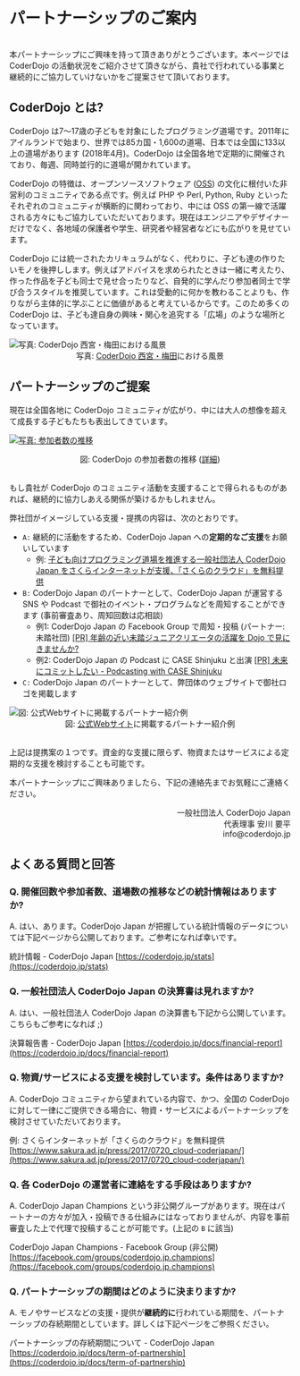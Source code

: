 # パートナーシップのご案内
<br>
本パートナーシップにご興味を持って頂きありがとうございます。本ページでは CoderDojo の活動状況をご紹介させて頂きながら、貴社で行われている事業と継続的にご協力していけないかをご提案させて頂いております。

## CoderDojo とは?

CoderDojo は7〜17歳の子どもを対象にしたプログラミング道場です。2011年にアイルランドで始まり、世界では85カ国・1,600の道場、日本では全国に133以上の道場があります (2018年4月)。CoderDojo は全国各地で定期的に開催されており、毎週、同時並行的に道場が開かれています。

CoderDojo の特徴は、オープンソースソフトウェア ([OSS](http://e-words.jp/w/%E3%82%AA%E3%83%BC%E3%83%97%E3%83%B3%E3%82%BD%E3%83%BC%E3%82%B9.html)) の文化に根付いた非営利のコミュニティである点です。例えば PHP や Perl, Python, Ruby といったそれぞれのコミュニティが横断的に関わっており、中には OSS の第一線で活躍される方々にもご協力していただいております。現在はエンジニアやデザイナーだけでなく、各地域の保護者や学生、研究者や経営者などにも広がりを見せています。

CoderDojo には統一されたカリキュラムがなく、代わりに、子ども達の作りたいモノを後押しします。例えばアドバイスを求められたときは一緒に考えたり、作った作品を子ども同士で見せ合ったりなど、自発的に学んだり参加者同士で学び合うスタイルを推奨しています。これは受動的に何かを教わることよりも、作りながら主体的に学ぶことに価値があると考えているからです。このため多くの CoderDojo は、子ども達自身の興味・関心を追究する「広場」のような場所となっています。

<img src="/img/kata-cover.png" alt="写真: CoderDojo 西宮・梅田における風景" />
<center>写真: <a href="http://coderdojo-nishinomiya.info/">CoderDojo 西宮・梅田</a>における風景</center>

## パートナーシップのご提案

現在は全国各地に CoderDojo コミュニティが広がり、中には大人の想像を超えて成長する子どもたちも表出してきています。

<a href="/stats"><img src="/img/coderdojo-stats.png" alt="写真: 参加者数の推移" /></a>
<center>図: CoderDojo の参加者数の推移 (<a href="/stats">詳細</a>)</center><br>

もし貴社が CoderDojo のコミュニティ活動を支援することで得られるものがあれば、継続的に協力しあえる関係が築けるかもしれません。

弊社団がイメージしている支援・提携の内容は、次のとおりです。

- `A:` 継続的に活動をするため、CoderDojo Japan への<b>定期的なご支援</b>をお願いしています
  - 例: [子ども向けプログラミング道場を推進する一般社団法人 CoderDojo Japan をさくらインターネットが支援、「さくらのクラウド」を無料提供](https://www.sakura.ad.jp/press/2017/0720_cloud-coderjapan/)
- `B:` CoderDojo Japan のパートナーとして、CoderDojo Japan が運営する SNS や Podcast で御社のイベント・プログラムなどを周知することができます (事前審査あり、周知回数は応相談)
  - 例1: CoderDojo Japan の Facebook Group で周知・投稿 (パートナー: 未踏社団)
    [[PR] 年齢の近い未踏ジュニアクリエータの活躍を Dojo で見にきませんか?](https://www.facebook.com/groups/coderdojo.jp/permalink/1423117721134956/)
  - 例2: CoderDojo Japan の Podcast に CASE Shinjuku と出演
    [[PR] 未来にコミットしたい - Podcasting with CASE Shinjuku](http://dojocast.coderdojo.jp/8/)
- `C:` CoderDojo Japan のパートナーとして、弊団体のウェブサイトで御社ロゴを掲載します

<img src="/img/partners-on-web.png" alt="図: 公式Webサイトに掲載するパートナー紹介例" />
<center>図: <a href="https://coderdojo.jp/#partners">公式Webサイト</a>に掲載するパートナー紹介例</center>
<br>


上記は提携案の１つです。資金的な支援に限らず、物資またはサービスによる定期的な支援を検討することも可能です。

本パートナーシップにご興味ありましたら、下記の連絡先までお気軽にご連絡ください。

<div align="right">
一般社団法人 CoderDojo Japan<br>
代表理事 安川 要平<br>
info@coderdojo.jp

</div>

## よくある質問と回答

### Q. 開催回数や参加者数、道場数の推移などの統計情報はありますか?
A. はい、あります。CoderDojo Japan が把握している統計情報のデータについては下記ページから公開しております。ご参考になれば幸いです。

統計情報 - CoderDojo Japan
[https://coderdojo.jp/stats](https://coderdojo.jp/stats)

### Q. 一般社団法人 CoderDojo Japan の決算書は見れますか?
A. はい、一般社団法人 CoderDojo Japan の決算書も下記から公開しています。こちらもご参考になれば ;)

決算報告書 - CoderDojo Japan
[https://coderdojo.jp/docs/financial-report](https://coderdojo.jp/docs/financial-report)

### Q. 物資/サービスによる支援を検討しています。条件はありますか?

A. CoderDojo コミュニティから望まれている内容で、かつ、全国の CoderDojo に対して一律にご提供できる場合に、物資・サービスによるパートナーシップを検討させていただいております。

例: さくらインターネットが「さくらのクラウド」を無料提供
[https://www.sakura.ad.jp/press/2017/0720_cloud-coderjapan/](https://www.sakura.ad.jp/press/2017/0720_cloud-coderjapan/)

### Q. 各 CoderDojo の運営者に連絡をする手段はありますか?

A. CoderDojo Japan Champions という非公開グループがあります。現在はパートナーの方々が加入・投稿できる仕組みにはなっておりませんが、内容を事前審査した上で代理で投稿することが可能です。(上記の `B` に該当)

CoderDojo Japan Champions - Facebook Group (非公開)
[https://facebook.com/groups/coderdojo.jp.champions](https://facebook.com/groups/coderdojo.jp.champions)

### Q. パートナーシップの期間はどのように決まりますか?

A. モノやサービスなどの支援・提供が**継続的に**行われている期間を、パートナーシップの存続期間としています。詳しくは下記ページをご参照ください。

パートナーシップの存続期間について - CoderDojo Japan   
[https://coderdojo.jp/docs/term-of-partnership](https://coderdojo.jp/docs/term-of-partnership)
